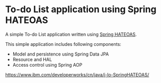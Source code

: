 To-do List application using Spring HATEOAS
=======================

A simple To-do List application written using [Spring HATEOAS](http://projects.spring.io/spring-hateoas/).

This simple application includes following components:

* Model and persistence using Spring Data JPA
* Resource and HAL
* Access control using Spring AOP


https://www.ibm.com/developerworks/cn/java/j-lo-SpringHATEOAS/